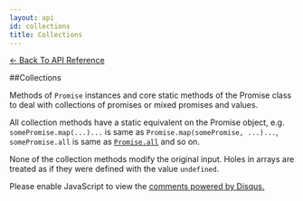 ```yaml
---
layout: api
id: collections
title: Collections
---
```



[← Back To API Reference](/docs/api-reference.html)
<div class="api-code-section"><markdown>
##Collections

Methods of `Promise` instances and core static methods of the Promise class to deal with collections of promises or mixed promises and values.

All collection methods have a static equivalent on the Promise object, e.g. `somePromise.map(...)...` is same as `Promise.map(somePromise, ...)...`,
`somePromise.all` is same as [`Promise.all`](.) and so on.

None of the collection methods modify the original input. Holes in arrays are treated as if they were defined with the value `undefined`.
</markdown></div>

<div id="disqus_thread"></div>
<script type="text/javascript">
    var disqus_title = "Collections";
    var disqus_shortname = "bluebirdjs";
    var disqus_identifier = "disqus-id-collections";
    
    (function() {
        var dsq = document.createElement("script"); dsq.type = "text/javascript"; dsq.async = true;
        dsq.src = "//" + disqus_shortname + ".disqus.com/embed.js";
        (document.getElementsByTagName("head")[0] || document.getElementsByTagName("body")[0]).appendChild(dsq);
    })();
</script>
<noscript>Please enable JavaScript to view the <a href="https://disqus.com/?ref_noscript" rel="nofollow">comments powered by Disqus.</a></noscript>